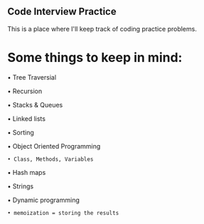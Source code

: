 ## Code Interview Practice

This is a place where I'll keep track of coding practice problems.

# Some things to keep in mind:

• Tree Traversial

• Recursion

• Stacks & Queues

• Linked lists

• Sorting

• Object Oriented Programming

    • Class, Methods, Variables

• Hash maps

• Strings

• Dynamic programming

    • memoization = storing the results
